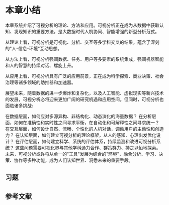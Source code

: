 # 本章小结

本章系统介绍了可视分析的理论、方法和应用。可视分析正在成为从数据中获取认知、发现知识的重要方法，是大数据时代人机协同、智能增强的新型分析范式。

从理论上看，可视分析是可视化、分析、交互等多学科交叉的结果，蕴含了深刻的"人-信息-环境"互动思想。

从方法上看，可视分析强调数据、任务、用户等多要素的系统集成，强调机器智能和人的智慧的持续对话、螺旋上升。

从应用上看，可视分析具有广泛的应用前景，正在成为科学探索、商业决策、社会治理等诸多领域的助推器和加速器。

展望未来，随着数据的进一步爆炸和复杂化，以及人工智能、虚拟现实等新兴技术的发展，可视分析必将迎来更加广阔的研究机遇和应用空间。但同时，可视分析也面临诸多挑战:

在数据层面，如何应对多源异构、非结构化、动态演化的海量数据？
在分析层面，如何在准确性和实时性之间寻求平衡，在自动化和可解释性之间寻求统一？
在交互层面，如何设计自然、流畅、个性化的人机对话，调动用户的主动性和创造力？
在认知层面，如何建立可视分析的理论框架，从人的感知、心理出发优化设计？
在评估层面，如何建立科学、系统的评估体系，持续监测和改进可视分析系统？
这些问题需要可视化界与其他学科通力合作、群策群力、持之以恒地探索。未来，可视分析或许将从单一的"工具"发展为综合的"环境"，融合分析、学习、决策、协作等多种功能，成为人们认知世界、洞悉未来的重要手段。

## 习题

## 参考文献

```{bibliography} ref.bib
```
